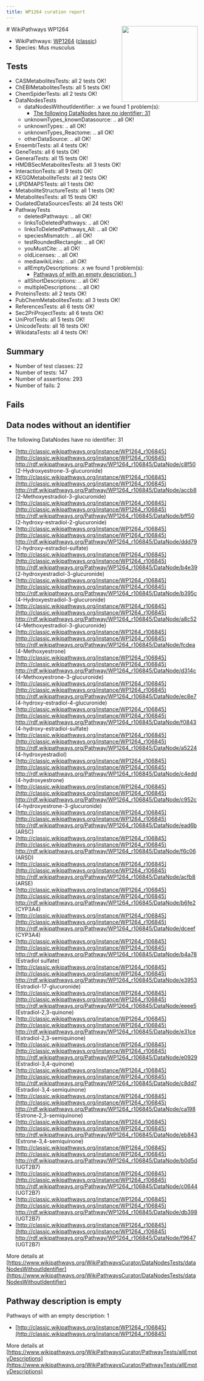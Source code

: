 ```yaml
---
title: WP1264 curation report
---
```


<img style="float: right; width: 200px" src="https://upload.wikimedia.org/wikipedia/commons/thumb/8/83/Wplogo_with_text_500.png/640px-Wplogo_with_text_500.png" />
# WikiPathways WP1264

* WikiPathways: [WP1264](https://wikipathways.org/pathways/WP1264) ([classic](https://classic.wikipathways.org/instance/WP1264))
* Species: Mus musculus
## Tests
* CASMetabolitesTests: all 2 tests OK!
* ChEBIMetabolitesTests: all 5 tests OK!
* ChemSpiderTests: all 2 tests OK!
* DataNodesTests
    * dataNodesWithoutIdentifier: .x we found 1 problem(s):
        * [The following DataNodes have no identifier: 31](#8792c4cf)
    * unknownTypes_knownDatasource: .. all OK!
    * unknownTypes: .. all OK!
    * unknownTypes_Reactome: .. all OK!
    * otherDataSource: .. all OK!
* EnsemblTests: all 4 tests OK!
* GeneTests: all 6 tests OK!
* GeneralTests: all 15 tests OK!
* HMDBSecMetabolitesTests: all 3 tests OK!
* InteractionTests: all 9 tests OK!
* KEGGMetaboliteTests: all 2 tests OK!
* LIPIDMAPSTests: all 1 tests OK!
* MetaboliteStructureTests: all 1 tests OK!
* MetabolitesTests: all 15 tests OK!
* OudatedDataSourcesTests: all 24 tests OK!
* PathwayTests
    * deletedPathways: .. all OK!
    * linksToDeletedPathways: .. all OK!
    * linksToDeletedPathways_All: .. all OK!
    * speciesMismatch: .. all OK!
    * testRoundedRectangle: .. all OK!
    * youMustCite: .. all OK!
    * oldLicenses: .. all OK!
    * mediawikiLinks: .. all OK!
    * allEmptyDescriptions: .x we found 1 problem(s):
        * [Pathways of with an empty description: 1](#798a4967)
    * allShortDescriptions: .. all OK!
    * multipleDescriptions: .. all OK!
* ProteinsTests: all 2 tests OK!
* PubChemMetabolitesTests: all 3 tests OK!
* ReferencesTests: all 6 tests OK!
* Sec2PriProjectTests: all 6 tests OK!
* UniProtTests: all 5 tests OK!
* UnicodeTests: all 16 tests OK!
* WikidataTests: all 4 tests OK!


## Summary

* Number of test classes: 22
* Number of tests: 147
* Number of assertions: 293
* Number of fails: 2

## Fails

<a name="8792c4cf" />

## Data nodes without an identifier

The following DataNodes have no identifier: 31

* [http://classic.wikipathways.org/instance/WP1264_r106845](http://classic.wikipathways.org/instance/WP1264_r106845) http://rdf.wikipathways.org/Pathway/WP1264_r106845/DataNode/c8f50 (2-Hydroxyestrone-3-glucuronide)
* [http://classic.wikipathways.org/instance/WP1264_r106845](http://classic.wikipathways.org/instance/WP1264_r106845) http://rdf.wikipathways.org/Pathway/WP1264_r106845/DataNode/accb8 (2-Methoxyestradiol-3-glucuronide)
* [http://classic.wikipathways.org/instance/WP1264_r106845](http://classic.wikipathways.org/instance/WP1264_r106845) http://rdf.wikipathways.org/Pathway/WP1264_r106845/DataNode/bff50 (2-hydroxy-estradiol-2-glucuronide)
* [http://classic.wikipathways.org/instance/WP1264_r106845](http://classic.wikipathways.org/instance/WP1264_r106845) http://rdf.wikipathways.org/Pathway/WP1264_r106845/DataNode/ddd79 (2-hydroxy-estradiol-sulfate)
* [http://classic.wikipathways.org/instance/WP1264_r106845](http://classic.wikipathways.org/instance/WP1264_r106845) http://rdf.wikipathways.org/Pathway/WP1264_r106845/DataNode/b4e39 (2-hydroxyestradiol-3-glucuronide)
* [http://classic.wikipathways.org/instance/WP1264_r106845](http://classic.wikipathways.org/instance/WP1264_r106845) http://rdf.wikipathways.org/Pathway/WP1264_r106845/DataNode/b395c (4-Hydroxyestradiol-3-glucuronide)
* [http://classic.wikipathways.org/instance/WP1264_r106845](http://classic.wikipathways.org/instance/WP1264_r106845) http://rdf.wikipathways.org/Pathway/WP1264_r106845/DataNode/a8c52 (4-Methoxyestradiol-3-glucuronide)
* [http://classic.wikipathways.org/instance/WP1264_r106845](http://classic.wikipathways.org/instance/WP1264_r106845) http://rdf.wikipathways.org/Pathway/WP1264_r106845/DataNode/fcdea (4-Methoxyestrone)
* [http://classic.wikipathways.org/instance/WP1264_r106845](http://classic.wikipathways.org/instance/WP1264_r106845) http://rdf.wikipathways.org/Pathway/WP1264_r106845/DataNode/d314c (4-Methoxyestrone-3-glucuronide)
* [http://classic.wikipathways.org/instance/WP1264_r106845](http://classic.wikipathways.org/instance/WP1264_r106845) http://rdf.wikipathways.org/Pathway/WP1264_r106845/DataNode/ec8e7 (4-hydroxy-estradiol-4-glucuronide)
* [http://classic.wikipathways.org/instance/WP1264_r106845](http://classic.wikipathways.org/instance/WP1264_r106845) http://rdf.wikipathways.org/Pathway/WP1264_r106845/DataNode/f0843 (4-hydroxy-estradiol-sulfate)
* [http://classic.wikipathways.org/instance/WP1264_r106845](http://classic.wikipathways.org/instance/WP1264_r106845) http://rdf.wikipathways.org/Pathway/WP1264_r106845/DataNode/a5224 (4-hydroxyestradiol)
* [http://classic.wikipathways.org/instance/WP1264_r106845](http://classic.wikipathways.org/instance/WP1264_r106845) http://rdf.wikipathways.org/Pathway/WP1264_r106845/DataNode/c4edd (4-hydroxyestrone)
* [http://classic.wikipathways.org/instance/WP1264_r106845](http://classic.wikipathways.org/instance/WP1264_r106845) http://rdf.wikipathways.org/Pathway/WP1264_r106845/DataNode/c952c (4-hydroxyestrone-3-glucuronide)
* [http://classic.wikipathways.org/instance/WP1264_r106845](http://classic.wikipathways.org/instance/WP1264_r106845) http://rdf.wikipathways.org/Pathway/WP1264_r106845/DataNode/ead6b (ARSC)
* [http://classic.wikipathways.org/instance/WP1264_r106845](http://classic.wikipathways.org/instance/WP1264_r106845) http://rdf.wikipathways.org/Pathway/WP1264_r106845/DataNode/f6c06 (ARSD)
* [http://classic.wikipathways.org/instance/WP1264_r106845](http://classic.wikipathways.org/instance/WP1264_r106845) http://rdf.wikipathways.org/Pathway/WP1264_r106845/DataNode/acfb8 (ARSE)
* [http://classic.wikipathways.org/instance/WP1264_r106845](http://classic.wikipathways.org/instance/WP1264_r106845) http://rdf.wikipathways.org/Pathway/WP1264_r106845/DataNode/b6fe2 (CYP3A4)
* [http://classic.wikipathways.org/instance/WP1264_r106845](http://classic.wikipathways.org/instance/WP1264_r106845) http://rdf.wikipathways.org/Pathway/WP1264_r106845/DataNode/dceef (CYP3A4)
* [http://classic.wikipathways.org/instance/WP1264_r106845](http://classic.wikipathways.org/instance/WP1264_r106845) http://rdf.wikipathways.org/Pathway/WP1264_r106845/DataNode/b4a78 (Estradiol sulfate)
* [http://classic.wikipathways.org/instance/WP1264_r106845](http://classic.wikipathways.org/instance/WP1264_r106845) http://rdf.wikipathways.org/Pathway/WP1264_r106845/DataNode/e3953 (Estradiol-17-glucuronide)
* [http://classic.wikipathways.org/instance/WP1264_r106845](http://classic.wikipathways.org/instance/WP1264_r106845) http://rdf.wikipathways.org/Pathway/WP1264_r106845/DataNode/eeee5 (Estradiol-2,3-quinone)
* [http://classic.wikipathways.org/instance/WP1264_r106845](http://classic.wikipathways.org/instance/WP1264_r106845) http://rdf.wikipathways.org/Pathway/WP1264_r106845/DataNode/e31ce (Estradiol-2,3-semiquinone)
* [http://classic.wikipathways.org/instance/WP1264_r106845](http://classic.wikipathways.org/instance/WP1264_r106845) http://rdf.wikipathways.org/Pathway/WP1264_r106845/DataNode/e0929 (Estradiol-3,4-quinone)
* [http://classic.wikipathways.org/instance/WP1264_r106845](http://classic.wikipathways.org/instance/WP1264_r106845) http://rdf.wikipathways.org/Pathway/WP1264_r106845/DataNode/c8dd7 (Estradiol-3,4-semiquinone)
* [http://classic.wikipathways.org/instance/WP1264_r106845](http://classic.wikipathways.org/instance/WP1264_r106845) http://rdf.wikipathways.org/Pathway/WP1264_r106845/DataNode/ca198 (Estrone-2,3-semiquinone)
* [http://classic.wikipathways.org/instance/WP1264_r106845](http://classic.wikipathways.org/instance/WP1264_r106845) http://rdf.wikipathways.org/Pathway/WP1264_r106845/DataNode/eb843 (Estrone-3,4-semiquinone)
* [http://classic.wikipathways.org/instance/WP1264_r106845](http://classic.wikipathways.org/instance/WP1264_r106845) http://rdf.wikipathways.org/Pathway/WP1264_r106845/DataNode/b0d5d (UGT2B7)
* [http://classic.wikipathways.org/instance/WP1264_r106845](http://classic.wikipathways.org/instance/WP1264_r106845) http://rdf.wikipathways.org/Pathway/WP1264_r106845/DataNode/c0644 (UGT2B7)
* [http://classic.wikipathways.org/instance/WP1264_r106845](http://classic.wikipathways.org/instance/WP1264_r106845) http://rdf.wikipathways.org/Pathway/WP1264_r106845/DataNode/db398 (UGT2B7)
* [http://classic.wikipathways.org/instance/WP1264_r106845](http://classic.wikipathways.org/instance/WP1264_r106845) http://rdf.wikipathways.org/Pathway/WP1264_r106845/DataNode/f9647 (UGT2B7)


More details at [https://www.wikipathways.org/WikiPathwaysCurator/DataNodesTests/dataNodesWithoutIdentifier](https://www.wikipathways.org/WikiPathwaysCurator/DataNodesTests/dataNodesWithoutIdentifier)

<a name="798a4967" />

## Pathway description is empty

Pathways of with an empty description: 1

* [http://classic.wikipathways.org/instance/WP1264_r106845](http://classic.wikipathways.org/instance/WP1264_r106845)

More details at [https://www.wikipathways.org/WikiPathwaysCurator/PathwayTests/allEmptyDescriptions](https://www.wikipathways.org/WikiPathwaysCurator/PathwayTests/allEmptyDescriptions)

